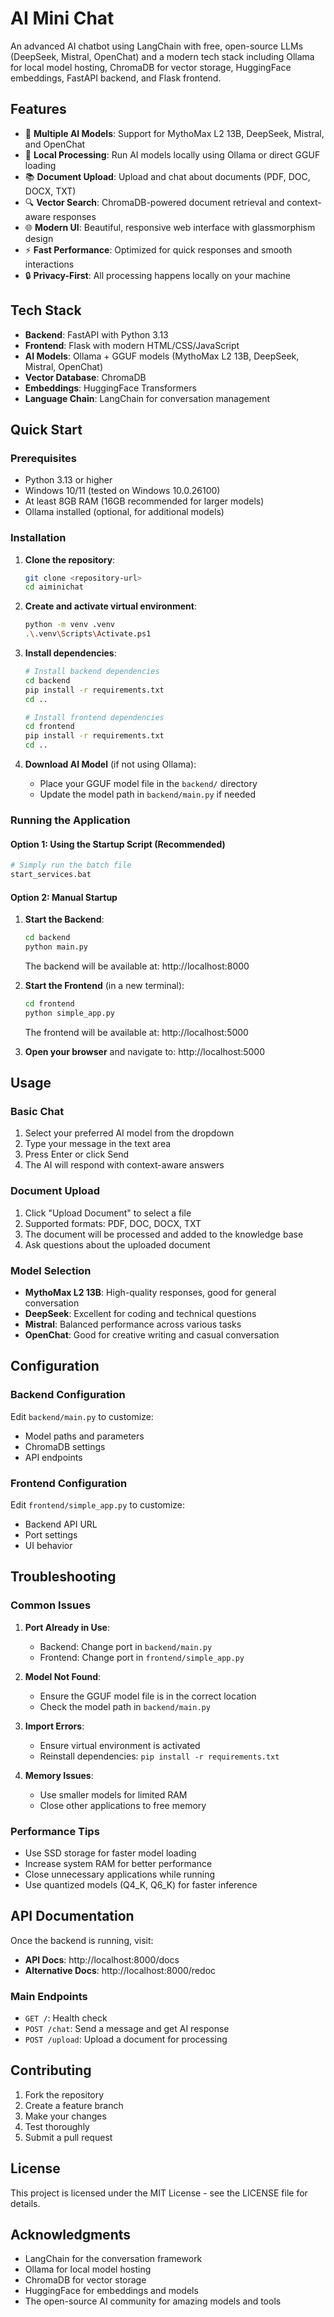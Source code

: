 # AI Mini Chat

An advanced AI chatbot using LangChain with free, open-source LLMs (DeepSeek, Mistral, OpenChat) and a modern tech stack including Ollama for local model hosting, ChromaDB for vector storage, HuggingFace embeddings, FastAPI backend, and Flask frontend.

## Features

- 🤖 **Multiple AI Models**: Support for MythoMax L2 13B, DeepSeek, Mistral, and OpenChat
- 🧠 **Local Processing**: Run AI models locally using Ollama or direct GGUF loading
- 📚 **Document Upload**: Upload and chat about documents (PDF, DOC, DOCX, TXT)
- 🔍 **Vector Search**: ChromaDB-powered document retrieval and context-aware responses
- 🌐 **Modern UI**: Beautiful, responsive web interface with glassmorphism design
- ⚡ **Fast Performance**: Optimized for quick responses and smooth interactions
- 🔒 **Privacy-First**: All processing happens locally on your machine

## Tech Stack

- **Backend**: FastAPI with Python 3.13
- **Frontend**: Flask with modern HTML/CSS/JavaScript
- **AI Models**: Ollama + GGUF models (MythoMax L2 13B, DeepSeek, Mistral, OpenChat)
- **Vector Database**: ChromaDB
- **Embeddings**: HuggingFace Transformers
- **Language Chain**: LangChain for conversation management

## Quick Start

### Prerequisites

- Python 3.13 or higher
- Windows 10/11 (tested on Windows 10.0.26100)
- At least 8GB RAM (16GB recommended for larger models)
- Ollama installed (optional, for additional models)

### Installation

1. **Clone the repository**:
   ```bash
   git clone <repository-url>
   cd aiminichat
   ```

2. **Create and activate virtual environment**:
   ```bash
   python -m venv .venv
   .\.venv\Scripts\Activate.ps1
   ```

3. **Install dependencies**:
   ```bash
   # Install backend dependencies
   cd backend
   pip install -r requirements.txt
   cd ..
   
   # Install frontend dependencies
   cd frontend
   pip install -r requirements.txt
   cd ..
   ```

4. **Download AI Model** (if not using Ollama):
   - Place your GGUF model file in the `backend/` directory
   - Update the model path in `backend/main.py` if needed

### Running the Application

#### Option 1: Using the Startup Script (Recommended)
```bash
# Simply run the batch file
start_services.bat
```

#### Option 2: Manual Startup

1. **Start the Backend**:
   ```bash
   cd backend
   python main.py
   ```
   The backend will be available at: http://localhost:8000

2. **Start the Frontend** (in a new terminal):
   ```bash
   cd frontend
   python simple_app.py
   ```
   The frontend will be available at: http://localhost:5000

3. **Open your browser** and navigate to: http://localhost:5000

## Usage

### Basic Chat
1. Select your preferred AI model from the dropdown
2. Type your message in the text area
3. Press Enter or click Send
4. The AI will respond with context-aware answers

### Document Upload
1. Click "Upload Document" to select a file
2. Supported formats: PDF, DOC, DOCX, TXT
3. The document will be processed and added to the knowledge base
4. Ask questions about the uploaded document

### Model Selection
- **MythoMax L2 13B**: High-quality responses, good for general conversation
- **DeepSeek**: Excellent for coding and technical questions
- **Mistral**: Balanced performance across various tasks
- **OpenChat**: Good for creative writing and casual conversation

## Configuration

### Backend Configuration
Edit `backend/main.py` to customize:
- Model paths and parameters
- ChromaDB settings
- API endpoints

### Frontend Configuration
Edit `frontend/simple_app.py` to customize:
- Backend API URL
- Port settings
- UI behavior

## Troubleshooting

### Common Issues

1. **Port Already in Use**:
   - Backend: Change port in `backend/main.py`
   - Frontend: Change port in `frontend/simple_app.py`

2. **Model Not Found**:
   - Ensure the GGUF model file is in the correct location
   - Check the model path in `backend/main.py`

3. **Import Errors**:
   - Ensure virtual environment is activated
   - Reinstall dependencies: `pip install -r requirements.txt`

4. **Memory Issues**:
   - Use smaller models for limited RAM
   - Close other applications to free memory

### Performance Tips

- Use SSD storage for faster model loading
- Increase system RAM for better performance
- Close unnecessary applications while running
- Use quantized models (Q4_K, Q6_K) for faster inference

## API Documentation

Once the backend is running, visit:
- **API Docs**: http://localhost:8000/docs
- **Alternative Docs**: http://localhost:8000/redoc

### Main Endpoints

- `GET /`: Health check
- `POST /chat`: Send a message and get AI response
- `POST /upload`: Upload a document for processing

## Contributing

1. Fork the repository
2. Create a feature branch
3. Make your changes
4. Test thoroughly
5. Submit a pull request

## License

This project is licensed under the MIT License - see the LICENSE file for details.

## Acknowledgments

- LangChain for the conversation framework
- Ollama for local model hosting
- ChromaDB for vector storage
- HuggingFace for embeddings and models
- The open-source AI community for amazing models and tools 